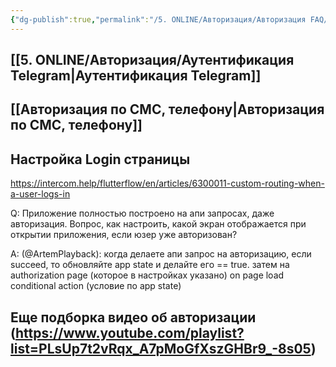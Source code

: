 ```yaml
---
{"dg-publish":true,"permalink":"/5. ONLINE/Авторизация/Авторизация FAQ/","created":"2024-10-23T10:54:34.395-03:00","updated":"2024-11-22T10:09:33.061-03:00"}
---
```



## [[5. ONLINE/Авторизация/Аутентификация Telegram\|Аутентификация Telegram]]
## [[Авторизация по СМС, телефону\|Авторизация по СМС, телефону]]

## Настройка Login страницы
https://intercom.help/flutterflow/en/articles/6300011-custom-routing-when-a-user-logs-in 


Q: Приложение полностью построено на апи запросах, даже авторизация. Вопрос, как настроить, какой экран отображается при открытии приложения, если юзер уже авторизован?

A: (@ArtemPlayback): когда делаете апи запрос на авторизацию, если succeed, то обновляйте app state и делайте его == true. затем на authorization page (которое в настройках указано) on page load conditional action (условие по app state)

## Еще подборка видео об авторизации (https://www.youtube.com/playlist?list=PLsUp7t2vRqx_A7pMoGfXszGHBr9_-8s05)